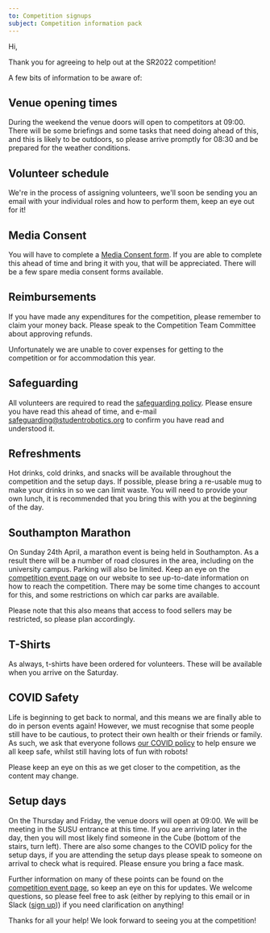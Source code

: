 ```yaml
---
to: Competition signups
subject: Competition information pack
---
```


Hi,

Thank you for agreeing to help out at the SR2022 competition!

A few bits of information to be aware of:


## Venue opening times
During the weekend the venue doors will open to competitors at 09:00. There will be some briefings and some tasks that need doing ahead of this, and this is likely to be outdoors, so please arrive promptly for 08:30 and be prepared for the weather conditions.

## Volunteer schedule
We're in the process of assigning volunteers, we'll soon be sending you an email with your individual roles and how to perform them, keep an eye out for it!

## Media Consent
You will have to complete a [Media Consent form](https://studentrobotics.org/resources/sr2022/media-consent.pdf). If you are able to complete this ahead of time and bring it with you, that will be appreciated. There will be a few spare media consent forms available.

## Reimbursements
If you have made any expenditures for the competition, please remember to claim your money back. Please speak to the Competition Team Committee about approving refunds.

Unfortunately we are unable to cover expenses for getting to the competition or for accommodation this year.

## Safeguarding
All volunteers are required to read the [safeguarding policy](https://opsmanual.studentrobotics.org/about-the-charity/safeguarding). Please ensure you have read this ahead of time, and e-mail safeguarding@studentrobotics.org to confirm you have read and understood it.

## Refreshments
Hot drinks, cold drinks, and snacks will be available throughout the competition and the setup days. If possible, please bring a re-usable mug to make your drinks in so we can limit waste.
You will need to provide your own lunch, it is recommended that you bring this with you at the beginning of the day.

## Southampton Marathon

On Sunday 24th April, a marathon event is being held in Southampton. As a result there will be a number of road closures in the area, including on the university campus. Parking will also be limited. Keep an eye on the [competition event page](https://studentrobotics.org/events/sr2022/competition/) on our website to see up-to-date information on how to reach the competition. There may be some time changes to account for this, and some restrictions on which car parks are available.

Please note that this also means that access to food sellers may be restricted, so please plan accordingly.

## T-Shirts
As always, t-shirts have been ordered for volunteers. These will be available when you arrive on the Saturday.

## COVID Safety

Life is beginning to get back to normal, and this means we are finally able to do in person events again! However, we must recognise that some people still have to be cautious, to protect their own health or their friends or family. As such, we ask that everyone follows [our COVID policy](https://studentrobotics.org/covid-19/) to help ensure we all keep safe, whilst still having lots of fun with robots!

Please keep an eye on this as we get closer to the competition, as the content may change.

## Setup days
On the Thursday and Friday, the venue doors will open at 09:00. We will be meeting in the SUSU entrance at this time. If you are arriving later in the day, then you will most likely find someone in the Cube (bottom of the stairs, turn left).
There are also some changes to the COVID policy for the setup days, if you are attending the setup days please speak to someone on arrival to check what is required. Please ensure you bring a face mask.


Further information on many of these points can be found on the [competition event page](https://studentrobotics.org/events/sr2022/competition/), so keep an eye on this for updates. We welcome questions, so please feel free to ask (either by replying to this email or in Slack ([sign up](https://goo.gl/forms/Maq41MHF8CYSRVn83))) if you need clarification on anything!

Thanks for all your help! We look forward to seeing you at the competition!
